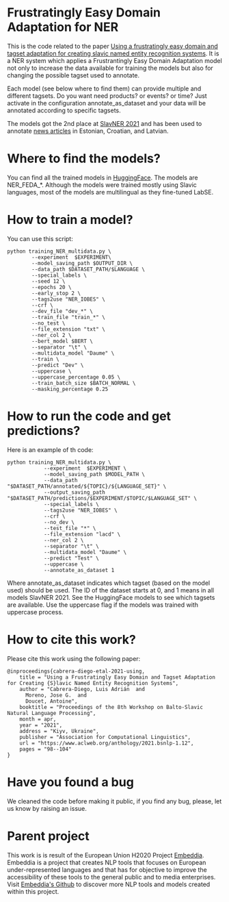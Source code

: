 # Frustratingly Easy Domain Adaptation for NER

This is the code related to the paper [Using a frustratingly easy domain and tagset adaptation for creating slavic named entity recognition systems](https://www.aclweb.org/anthology/2021.bsnlp-1.12/). It is a NER system which applies a Frustrantingly Easy Domain Adaptation model not only to increase the data available for training the models but also for changing the possible tagset used to annotate.

Each model (see below where to find them) can provide multiple and different tagsets. Do you want need products? or events? or time? Just activate in the configuration annotate_as_dataset and your data will be annotated according to specific tagsets.

The models got the 2nd place at [SlavNER 2021](http://bsnlp.cs.helsinki.fi/shared-task.html) and has been used to annotate [news articles](https://clarin.si/repository/xmlui/handle/11356/1485) in Estonian, Croatian, and Latvian.

# Where to find the models?

You can find all the trained models in [HuggingFace](https://huggingface.co/creat89). The models are NER_FEDA\_*. Although the models were trained mostly using Slavic languages, most of the models are multilingual as they fine-tuned LabSE.

# How to train a model?

You can use this script:

```
python training_NER_multidata.py \
		--experiment  $EXPERIMENT\
		--model_saving_path $OUTPUT_DIR \
		--data_path $DATASET_PATH/$LANGUAGE \
		--special_labels \
		--seed 12 \
		--epochs 20 \
		--early_stop 2 \
		--tags2use "NER_IOBES" \
		--crf \
		--dev_file "dev_*" \
		--train_file "train_*" \
		--no_test \
		--file_extension "txt" \
		--ner_col 2 \
		--bert_model $BERT \
		--separator "\t" \
		--multidata_model "Daume" \
		--train \
		--predict "Dev" \
		--uppercase \
		--uppercase_percentage 0.05 \
		--train_batch_size $BATCH_NORMAL \
		--masking_percentage 0.25
```

# How to run the code and get predictions?

Here is an example of th code:

```
python training_NER_multidata.py \
			--experiment  $EXPERIMENT \
			--model_saving_path $MODEL_PATH \
			--data_path "$DATASET_PATH/annotated/${TOPIC}/${LANGUAGE_SET}" \
			--output_saving_path "$DATASET_PATH/predictions/$EXPERIMENT/$TOPIC/$LANGUAGE_SET" \
			--special_labels \
			--tags2use "NER_IOBES" \
			--crf \
			--no_dev \
			--test_file "*" \
			--file_extension "lacd" \
			--ner_col 2 \
			--separator "\t" \
			--multidata_model "Daume" \
			--predict "Test" \
			--uppercase \
			--annotate_as_dataset 1
```

Where annotate_as_dataset indicates which tagset (based on the model used) should be used. The ID of the dataset starts at 0, and 1 means in all models SlavNER 2021. See the HuggingFace models to see which tagsets are available. Use the uppercase flag if the models was trained with uppercase process.

# How to cite this work?

Please cite this work using the following paper:
```
@inproceedings{cabrera-diego-etal-2021-using,
    title = "Using a Frustratingly Easy Domain and Tagset Adaptation for Creating {S}lavic Named Entity Recognition Systems",
    author = "Cabrera-Diego, Luis Adrián  and
      Moreno, Jose G.  and
      Doucet, Antoine",
    booktitle = "Proceedings of the 8th Workshop on Balto-Slavic Natural Language Processing",
    month = apr,
    year = "2021",
    address = "Kiyv, Ukraine",
    publisher = "Association for Computational Linguistics",
    url = "https://www.aclweb.org/anthology/2021.bsnlp-1.12",
    pages = "98--104"
}

```
# Have you found a bug

We cleaned the code before making it public, if you find any bug, please, let us know by raising an issue.

# Parent project

This work is is result of the European Union H2020 Project [Embeddia](http://embeddia.eu/). Embeddia is a project that creates NLP tools that focuses on European under-represented languages and that has for objective to improve the accessibility of these tools to the general public and to media enterprises. Visit [Embeddia's Github](https://github.com/orgs/EMBEDDIA/) to discover more NLP tools and models created within this project.
